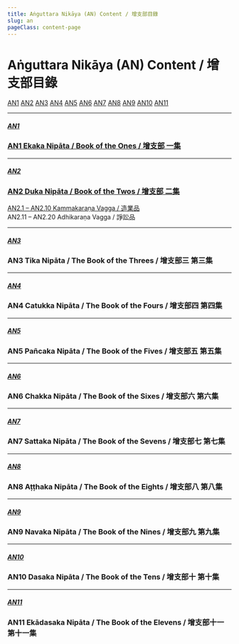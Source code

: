 ```yaml
---
title: Aṅguttara Nikāya (AN) Content / 增支部目錄
slug: an
pageClass: content-page
---
```


# Aṅguttara Nikāya (AN) Content / 增支部目錄

[AN1](/an/#an1) [AN2](/an/#an2) [AN3](/an/#an3) [AN4](/an/#an4) [AN5](/an/#an5) [AN6](/an/#an6) [AN7](/an/#an7) [AN8](/an/#an8) [AN9](/an/#an9) [AN10](/an/#an10) [AN11](/an/#an11)

---

##### [AN1](/an1/)
### [AN1 Ekaka Nipāta / Book of the Ones / 增支部 一集](/an1/)

---

##### [AN2](/an2/)
### [AN2 Duka Nipāta / Book of the Twos / 增支部 二集](/an2/)

[AN2.1 – AN2.10 Kammakaraṇa Vagga / 造業品](/an2/#_1)  
AN2.11 – AN2.20 Adhikaraṇa Vagga / 諍訟品

---

##### [AN3](/an3/)
### AN3 Tika Nipāta / The Book of the Threes / 增支部三 第三集

---

##### [AN4](/an4/)
### AN4 Catukka Nipāta / The Book of the Fours / 增支部四 第四集

---

##### [AN5](/an5/)
### AN5 Pañcaka Nipāta / The Book of the Fives / 增支部五 第五集

---

##### [AN6](/an6/)
### AN6 Chakka Nipāta / The Book of the Sixes / 增支部六 第六集

---

##### [AN7](/an7/)
### AN7 Sattaka Nipāta / The Book of the Sevens / 增支部七 第七集

---

##### [AN8](/an8/)
### AN8 Aṭṭhaka Nipāta / The Book of the Eights / 增支部八 第八集

---

##### [AN9](/an9/)
### AN9 Navaka Nipāta / The Book of the Nines / 增支部九 第九集

---

##### [AN10](/an10/)
### AN10 Dasaka Nipāta / The Book of the Tens / 增支部十 第十集

---

##### [AN11](/an11/)
### AN11 Ekādasaka Nipāta / The Book of the Elevens / 增支部十一 第十一集
